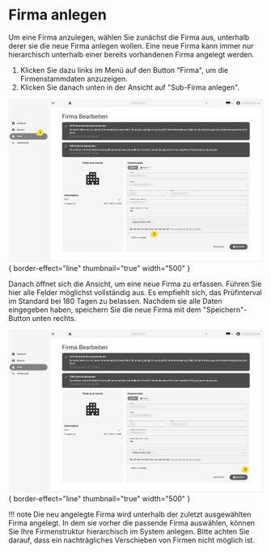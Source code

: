 # Firma anlegen

Um eine Firma anzulegen, wählen Sie zunächst die Firma aus, unterhalb derer sie die neue Firma anlegen wollen.
Eine neue Firma kann immer nur hierarchisch unterhalb einer bereits vorhandenen Firma angelegt werden.

1. Klicken Sie dazu links im Menü auf den Button "Firma", um die Firmenstammdaten anzuzeigen.
2. Klicken Sie danach unten in der Ansicht auf "Sub-Firma anlegen".

![Firma bearbeiten](images/1-Firma_anlegen.png){ border-effect="line" thumbnail="true" width="500" }

Danach öffnet sich die Ansicht, um eine neue Firma zu erfassen. Führen Sie hier alle Felder möglichst vollständig aus.
Es empfiehlt sich, das Prüfinterval im Standard bei 180 Tagen zu belassen.
Nachdem sie alle Daten eingegeben haben, speichern Sie die neue Firma mit dem "Speichern"-Button unten rechts.

![Firma neu](images/2-Firma-anlegen-speichern.png){ border-effect="line" thumbnail="true" width="500" }

!!! note
    Die neu angelegte Firma wird unterhalb der zuletzt ausgewählten Firma angelegt. In dem sie vorher die passende
    Firma auswählen, können Sie Ihre Firmenstruktur hierarchisch im System anlegen. Bitte achten Sie darauf, dass ein nachträgliches
    Verschieben von Firmen nicht möglich ist.